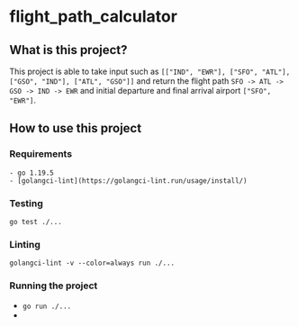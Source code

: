 # flight_path_calculator

## What is this project?
  This project is able to take input such as `[["IND", "EWR"], ["SFO", "ATL"], ["GSO", "IND"], ["ATL", "GSO"]]`
  and return the flight path `SFO -> ATL -> GSO -> IND -> EWR` and initial departure and final arrival airport `["SFO", "EWR"]`.

## How to use this project
  
  ### Requirements
    - go 1.19.5
    - [golangci-lint](https://golangci-lint.run/usage/install/)

  ### Testing
  `go test ./...`

  ### Linting
  `golangci-lint -v --color=always run ./...`

  ### Running the project
  - `go run ./...`
  - <TODO ADD CURL EXAMPLE HERE>
